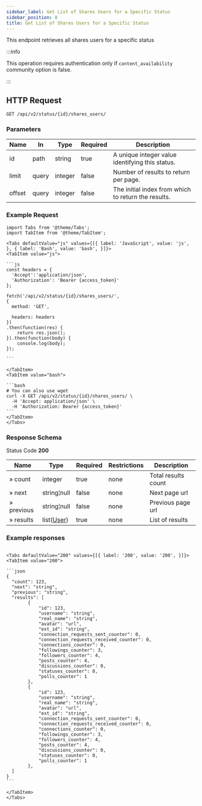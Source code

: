```yaml
---
sidebar_label: Get List of Shares Users for a Specific Status
sidebar_position: 8
title: Get List of Shares Users for a Specific Status
---
```


This endpoint retrieves all shares users for a specific status

:::info

This operation requires authentication only if `content_availability` community option is false.

:::

## HTTP Request

`GET /api/v2/status/{id}/shares_users/`

### Parameters

|Name|In|Type|Required|Description|
|---|---|---|---|---|
|id|path|string|true|A unique integer value identifying this status.|
|limit|query|integer|false|Number of results to return per page.|
|offset|query|integer|false|The initial index from which to return the results.|

### Example Request

````mdx-code-block
import Tabs from '@theme/Tabs';
import TabItem from '@theme/TabItem';

<Tabs defaultValue="js" values={[{ label: 'JavaScript', value: 'js', }, { label: 'Bash', value: 'bash', }]}>
<TabItem value="js">

```js
const headers = {
  'Accept':'application/json',
  'Authorization': 'Bearer {access_token}'
};

fetch('/api/v2/status/{id}/shares_users/',
{
  method: 'GET',

  headers: headers
})
.then(function(res) {
    return res.json();
}).then(function(body) {
    console.log(body);
});

```

</TabItem>
<TabItem value="bash">

```bash
# You can also use wget
curl -X GET /api/v2/status/{id}/shares_users/ \
  -H 'Accept: application/json' \
  -H 'Authorization: Bearer {access_token}'
```
</TabItem>
</Tabs>
````

### Response Schema

Status Code **200**

|Name|Type|Required|Restrictions|Description|
|---|---|---|---|---|
|» count|integer|true|none|Total results count|
|» next|string¦null|false|none|Next page url|
|» previous|string¦null|false|none|Previous page url|
|» results|list([User](/docs/apireference/v2/schemas/user))|true|none|List of results|

### Example responses


````mdx-code-block

<Tabs defaultValue="200" values={[{ label: '200', value: '200', }]}>
<TabItem value="200">

```json
{
  "count": 123,
  "next": "string",
  "previous": "string",
  "results": [
        {
            "id": 123,
            "username": "string",
            "real_name": "string",
            "avatar": "url",
            "ext_id": "string",
            "connection_requests_sent_counter": 0,
            "connection_requests_received_counter": 0,
            "connections_counter": 0,
            "followings_counter": 3,
            "followers_counter": 4,
            "posts_counter": 4,
            "discussions_counter": 0,
            "statuses_counter": 0,
            "polls_counter": 1    
        },
        {
            "id": 123,
            "username": "string",
            "real_name": "string",
            "avatar": "url",
            "ext_id": "string",
            "connection_requests_sent_counter": 0,
            "connection_requests_received_counter": 0,
            "connections_counter": 0,
            "followings_counter": 3,
            "followers_counter": 4,
            "posts_counter": 4,
            "discussions_counter": 0,
            "statuses_counter": 0,
            "polls_counter": 1    
        },
  ]
}
```

</TabItem>
</Tabs>
````





